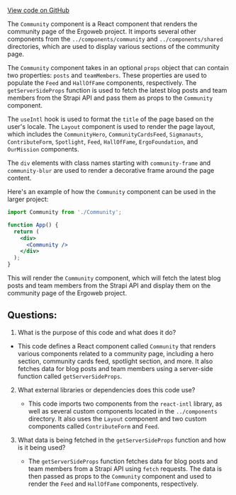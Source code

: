 [View code on GitHub](https://github.com/ergoplatform/ergoweb/pages/community.tsx)

The `Community` component is a React component that renders the community page of the Ergoweb project. It imports several other components from the `../components/community` and `../components/shared` directories, which are used to display various sections of the community page.

The `Community` component takes in an optional `props` object that can contain two properties: `posts` and `teamMembers`. These properties are used to populate the `Feed` and `HallOfFame` components, respectively. The `getServerSideProps` function is used to fetch the latest blog posts and team members from the Strapi API and pass them as props to the `Community` component.

The `useIntl` hook is used to format the `title` of the page based on the user's locale. The `Layout` component is used to render the page layout, which includes the `CommunityHero`, `CommunityCardsFeed`, `Sigmanauts`, `ContributeForm`, `Spotlight`, `Feed`, `HallOfFame`, `ErgoFoundation`, and `OurMission` components.

The `div` elements with class names starting with `community-frame` and `community-blur` are used to render a decorative frame around the page content.

Here's an example of how the `Community` component can be used in the larger project:

```jsx
import Community from './Community';

function App() {
  return (
    <div>
      <Community />
    </div>
  );
}
```

This will render the `Community` component, which will fetch the latest blog posts and team members from the Strapi API and display them on the community page of the Ergoweb project.
## Questions: 
 1. What is the purpose of this code and what does it do?
   - This code defines a React component called `Community` that renders various components related to a community page, including a hero section, community cards feed, spotlight section, and more. It also fetches data for blog posts and team members using a server-side function called `getServerSideProps`.

2. What external libraries or dependencies does this code use?
   - This code imports two components from the `react-intl` library, as well as several custom components located in the `../components` directory. It also uses the `Layout` component and two custom components called `ContributeForm` and `Feed`.

3. What data is being fetched in the `getServerSideProps` function and how is it being used?
   - The `getServerSideProps` function fetches data for blog posts and team members from a Strapi API using `fetch` requests. The data is then passed as props to the `Community` component and used to render the `Feed` and `HallOfFame` components, respectively.